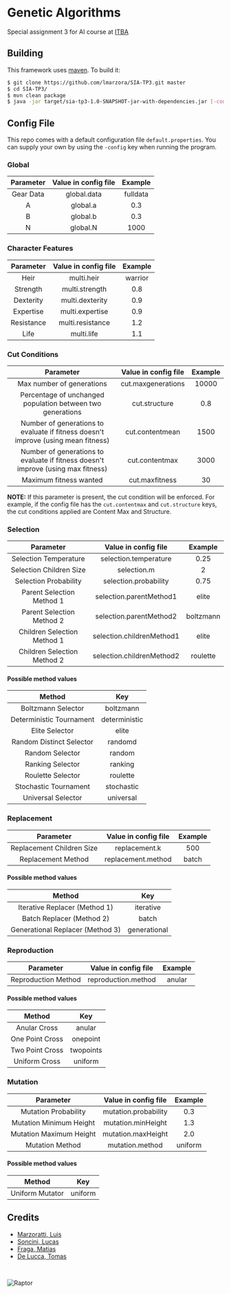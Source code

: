 # Genetic Algorithms

Special assignment 3 for AI course at [ITBA](https://www.itba.edu.ar)

## Building

This framework uses [maven](https://maven.apache.org). To build it:

``` bash
$ git clone https://github.com/lmarzora/SIA-TP3.git master
$ cd SIA-TP3/
$ mvn clean package
$ java -jar target/sia-tp3-1.0-SNAPSHOT-jar-with-dependencies.jar [-config]
```

## Config File

This repo comes with a default configuration file `default.properties`. You can supply your own by using the `-config` key when running the program.

### Global

| Parameter   |      Value in config file      |  Example |
|:----------:|:-------------:|:------:|
| Gear Data |  global.data | fulldata |
| A |    global.a   |   0.3 |
| B | global.b |    0.3 |
| N | global.N |    1000 |

### Character Features
| Parameter   |      Value in config file      |  Example |
|:----------:|:-------------:|:------:|
| Heir | multi.heir | warrior |
| Strength | multi.strength | 0.8 |
| Dexterity | multi.dexterity | 0.9 |
| Expertise | multi.expertise | 0.9 |
| Resistance | multi.resistance | 1.2 |
| Life | multi.life | 1.1 |

### Cut Conditions

| Parameter   |      Value in config file      |  Example |
|:----------:|:-------------:|:------:|
| Max number of generations |  cut.maxgenerations | 10000 |
| Percentage of unchanged population between two generations |    cut.structure   |   0.8 |
| Number of generations to evaluate if fitness doesn't improve (using mean fitness) | cut.contentmean |    1500 |
| Number of generations to evaluate if fitness doesn't improve (using max fitness) | cut.contentmax |    3000 |
| Maximum fitness wanted | cut.maxfitness |    30 |

**NOTE:** If this parameter is present, the cut condition will be enforced. For example, if the config file has the `cut.contentmax` and `cut.structure` keys, the cut conditions applied are Content Max and Structure.

### Selection
| Parameter   |      Value in config file      |  Example |
|:----------:|:-------------:|:------:|
| Selection Temperature | selection.temperature |    0.25 |
| Selection Children Size | selection.m |    2 |
| Selection Probability | selection.probability |    0.75 |
| Parent Selection Method 1 | selection.parentMethod1 |    elite |
| Parent Selection Method 2 | selection.parentMethod2 |    boltzmann |
| Children Selection Method 1 | selection.childrenMethod1 |    elite |
| Children Selection Method 2 | selection.childrenMethod2 |    roulette |

#### Possible method values
| Method   |      Key      |
|:-------------:|:-------------:|
| Boltzmann Selector | boltzmann |
| Deterministic Tournament | deterministic |
| Elite Selector | elite |
| Random Distinct Selector | randomd |
| Random Selector | random |
| Ranking Selector | ranking |
| Roulette Selector | roulette |
| Stochastic Tournament | stochastic |
| Universal Selector | universal |

### Replacement
| Parameter   |      Value in config file      |  Example |
|:----------:|:-------------:|:------:|
| Replacement Children Size | replacement.k |    500 |
| Replacement Method | replacement.method |    batch |

#### Possible method values
| Method   |      Key      |
|:-------------:|:-------------:|
| Iterative Replacer (Method 1) | iterative |
| Batch Replacer (Method 2) | batch |
| Generational Replacer (Method 3) | generational |

### Reproduction
| Parameter   |      Value in config file      |  Example |
|:----------:|:-------------:|:------:|
| Reproduction Method | reproduction.method |    anular |

#### Possible method values
| Method   |      Key      |
|:-------------:|:-------------:|
| Anular Cross | anular |
| One Point Cross | onepoint |
| Two Point Cross | twopoints |
| Uniform Cross | uniform |

### Mutation
| Parameter   |      Value in config file      |  Example |
|:----------:|:-------------:|:------:|
| Mutation Probability | mutation.probability |    0.3 |
| Mutation Minimum Height | mutation.minHeight |    1.3 |
| Mutation Maximum Height | mutation.maxHeight |    2.0 |
| Mutation Method | mutation.method |    uniform |

#### Possible method values
| Method   |      Key      |
|:-------------:|:-------------:|
| Uniform Mutator | uniform |

## Credits

* [Marzoratti, Luis](https://github.com/lmarzora)
* [Soncini, Lucas](https://github.com/lsoncini)
* [Fraga, Matias](https://github.com/matifraga)
* [De Lucca, Tomas](https://github.com/tomidelucca)

</br>

![Raptor](http://files.tomidelucca.me/images/raptor-black-100.png)
